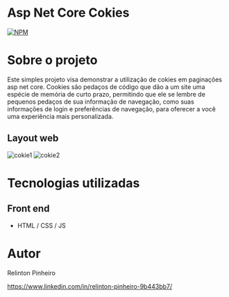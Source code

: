 # Asp Net Core Cokies
[![NPM](https://img.shields.io/npm/l/react)](https://github.com/Relinton/AspNetCorePaginacaoDataTable/blob/main/LICENSE) 

# Sobre o projeto

Este simples projeto visa demonstrar a utilização de cokies em paginações asp net core.
Cookies são pedaços de código que dão a um site uma espécie de memória de curto prazo, permitindo que ele se lembre de pequenos pedaços de sua informação de navegação, como suas informações de login e preferências de navegação, para oferecer a você uma experiência mais personalizada.

## Layout web
![cokie1](https://user-images.githubusercontent.com/32855779/161752341-0062a29b-f1e7-4afd-829c-e81405f7d6fa.png)
![cokie2](https://user-images.githubusercontent.com/32855779/161752368-52da37d7-ec0d-461c-b889-26c29e274ede.png)

# Tecnologias utilizadas
## Front end
- HTML / CSS / JS

# Autor
Relinton Pinheiro

https://www.linkedin.com/in/relinton-pinheiro-9b443bb7/
